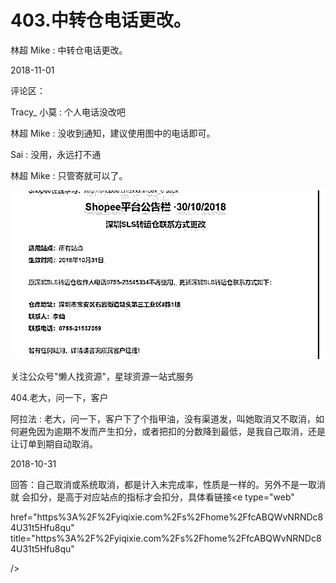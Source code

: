 # 403.中转仓电话更改。

林超 Mike : 中转仓电话更改。

2018-11-01

评论区：

Tracy_ 小莫 : 个人电话没改吧

林超 Mike : 没收到通知，建议使用图中的电话即可。

Sai : 没用，永远打不通

林超 Mike : 只管寄就可以了。

![image](img/Image_048.png)

关注公众号"懒人找资源"，星球资源一站式服务

404.老大，问一下，客户

阿拉法 : 老大，问一下，客户下了个指甲油，没有渠道发，叫她取消又不取消，如 何避免因为逾期不发而产生扣分，或者把扣的分数降到最低，是我自己取消，还是 让订单到期自动取消。

2018-10-31

回答：自己取消或系统取消，都是计入未完成率，性质是一样的。另外不是一取消就 会扣分，是高于对应站点的指标才会扣分，具体看链接<e type="web"

href="https%3A%2F%2Fyiqixie.com%2Fs%2Fhome%2FfcABQWvNRNDc84U31t5Hfu8qu" title="https%3A%2F%2Fyiqixie.com%2Fs%2Fhome%2FfcABQWvNRNDc84U31t5Hfu8qu"

/>